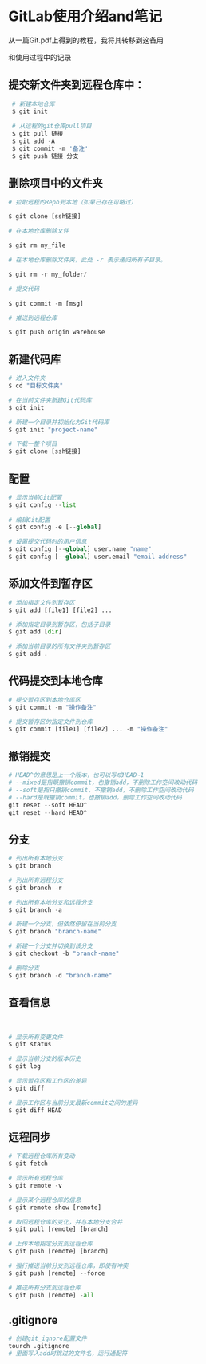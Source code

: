 #  GitLab使用介绍and笔记

从一篇Git.pdf上得到的教程，我将其转移到这备用

和使用过程中的记录

## 提交新文件夹到远程仓库中：

   

```PYTHON
 # 新建本地仓库
 $ git init
 
 # 从远程的git仓库pull项目
 $ git pull 链接
 $ git add -A
 $ git commit -m '备注'
 $ git push 链接 分支
```


## 删除项目中的文件夹

```python
# 拉取远程的Repo到本地（如果已存在可略过）  

$ git clone [ssh链接]

# 在本地仓库删除文件

$ git rm my_file

# 在本地仓库删除文件夹，此处 -r 表示递归所有子目录。

$ git rm -r my_folder/

# 提交代码

$ git commit -m [msg]

# 推送到远程仓库

$ git push origin warehouse
```





## 新建代码库

```PYTHON
# 进入文件夹
$ cd "目标文件夹"

# 在当前文件夹新建Git代码库
$ git init

# 新建一个目录并初始化为Git代码库
$ git init "project-name"

# 下载一整个项目
$ git clone [ssh链接]
```

  


## 配置

```PYTHON
# 显示当前Git配置
$ git config --list
    
# 编辑Git配置
$ git config -e [--global]

# 设置提交代码时的用户信息
$ git config [--global] user.name "name"
$ git config [--global] user.email "email address"
```

## 添加文件到暂存区

```PYTHON
# 添加指定文件到暂存区
$ git add [file1] [file2] ...

# 添加指定目录到暂存区，包括子目录
$ git add [dir]

# 添加当前目录的所有文件夹到暂存区
$ git add .
```

## 代码提交到本地仓库

```PYTHON
# 提交暂存区到本地仓库区
$ git commit -m "操作备注"

# 提交暂存区的指定文件到仓库
$ git commit [file1] [file2] ... -m "操作备注"
```

## 撤销提交

```PYTHON
# HEAD^的意思是上一个版本，也可以写成HEAD~1
# --mixed是指既撤销commit，也撤销add，不删除工作空间改动代码
# --soft是指只撤销commit，不撤销add，不删除工作空间改动代码
# --hard是既撤销commit，也撤销add，删除工作空间改动代码
git reset --soft HEAD^ 
git reset --hard HEAD^ 
```



## 分支

  

```PYTHON
# 列出所有本地分支
$ git branch

# 列出所有远程分支
$ git branch -r

# 列出所有本地分支和远程分支
$ git branch -a

# 新建一个分支，但依然停留在当前分支
$ git branch "branch-name"

# 新建一个分支并切换到该分支
$ git checkout -b "branch-name"

# 删除分支
$ git branch -d "branch-name"
```

## 查看信息


​    

```PYTHON
# 显示所有变更文件
$ git status

# 显示当前分支的版本历史
$ git log

# 显示暂存区和工作区的差异
$ git diff

# 显示工作区与当前分支最新commit之间的差异
$ git diff HEAD
```

## 远程同步


```PYTHON
# 下载远程仓库所有变动
$ git fetch

# 显示所有远程仓库
$ git remote -v

# 显示某个远程仓库的信息
$ git remote show [remote]

# 取回远程仓库的变化，并与本地分支合并
$ git pull [remote] [branch]

# 上传本地指定分支到远程仓库
$ git push [remote] [branch]

# 强行推送当前分支到远程仓库，即使有冲突
$ git push [remote] --force

# 推送所有分支到远程仓库
$ git push [remote] -all
```



## .gitignore



```PYTHON
# 创建git_ignore配置文件
tourch .gitignore
# 里面写入add时跳过的文件名，运行通配符
```

